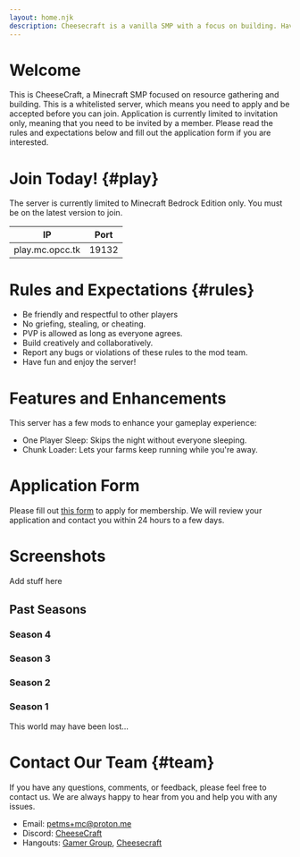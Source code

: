 ```yaml
---
layout: home.njk
description: Cheesecraft is a vanilla SMP with a focus on building. Have fun gathering resources and collaborating to create impressive builds.
---
```


# Welcome

This is CheeseCraft, a Minecraft SMP focused on resource gathering and building. This is a whitelisted server, which means you need to apply and be accepted before you can join. Application is currently limited to invitation only, meaning that you need to be invited by a member. Please read the rules and expectations below and fill out the application form if you are interested.

# Join Today! {#play}

The server is currently limited to Minecraft Bedrock Edition only. You must be on the latest version to join.

| IP              | Port  |
|---------------- |-------|
| play.mc.opcc.tk | 19132 |

# Rules and Expectations {#rules}

- Be friendly and respectful to other players
- No griefing, stealing, or cheating.
- PVP is allowed as long as everyone agrees.
- Build creatively and collaboratively.
- Report any bugs or violations of these rules to the mod team.
- Have fun and enjoy the server!

# Features and Enhancements

This server has a few mods to enhance your gameplay experience:
- One Player Sleep: Skips the night without everyone sleeping.
- Chunk Loader: Lets your farms keep running while you're away.

# Application Form

Please fill out [this form](https://forms.gle/yJqJ6eq4upYMy89m8) to apply for membership. We will review your application and contact you within 24 hours to a few days.

# Screenshots

Add stuff here

## Past Seasons

### Season 4

### Season 3

### Season 2

### Season 1

This world may have been lost...

# Contact Our Team {#team}

If you have any questions, comments, or feedback, please feel free to contact us. We are always happy to hear from you and help you with any issues.

- Email: petms+mc@proton.me
- Discord: [CheeseCraft](https://discord.com/channels/1209890245768642661/1209890246653775943)
- Hangouts: [Gamer Group](https://mail.google.com/chat/u/0/#chat/space/AAAAhfPka84), [Cheesecraft](https://mail.google.com/chat/u/0/#chat/space/AAAATskUQqM)
